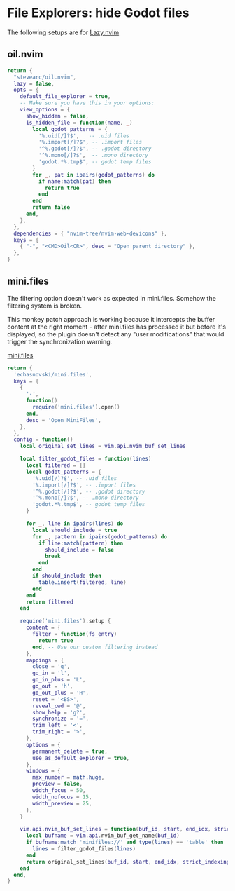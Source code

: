 # File Explorers: hide Godot files
The following setups are for [Lazy.nvim](https://github.com/folke/lazy.nvim)

## oil.nvim
```lua
return {
  "stevearc/oil.nvim",
  lazy = false,
  opts = {
    default_file_explorer = true,
    -- Make sure you have this in your options:
    view_options = {
      show_hidden = false,
      is_hidden_file = function(name, _)
        local godot_patterns = {
          '%.uid[/]?$',   -- .uid files
          '%.import[/]?$', -- .import files
          '^%.godot[/]?$', -- .godot directory
          '^%.mono[/]?$',  -- .mono directory
          'godot.*%.tmp$', -- godot temp files
        }
        for _, pat in ipairs(godot_patterns) do
          if name:match(pat) then
            return true
          end
        end
        return false
      end,
    },
  },
  dependencies = { "nvim-tree/nvim-web-devicons" },
  keys = {
    { "-", "<CMD>Oil<CR>", desc = "Open parent directory" },
  },
}
```

## mini.files

The filtering option doesn't work as expected in mini.files. Somehow the filtering system is broken.

This monkey patch approach is working because it intercepts the buffer content at the right moment - after mini.files has processed it but before it's displayed, so the plugin doesn't detect any "user modifications" that would trigger the synchronization warning.

[mini.files](https://github.com/echasnovski/mini.files)

```lua
return {
  'echasnovski/mini.files',
  keys = {
    {
      '-',
      function()
        require('mini.files').open()
      end,
      desc = 'Open MiniFiles',
    },
  },
  config = function()
    local original_set_lines = vim.api.nvim_buf_set_lines

    local filter_godot_files = function(lines)
      local filtered = {}
      local godot_patterns = {
        '%.uid[/]?$', -- .uid files
        '%.import[/]?$', -- .import files
        '^%.godot[/]?$', -- .godot directory
        '^%.mono[/]?$', -- .mono directory
        'godot.*%.tmp$', -- godot temp files
      }

      for _, line in ipairs(lines) do
        local should_include = true
        for _, pattern in ipairs(godot_patterns) do
          if line:match(pattern) then
            should_include = false
            break
          end
        end
        if should_include then
          table.insert(filtered, line)
        end
      end
      return filtered
    end

    require('mini.files').setup {
      content = {
        filter = function(fs_entry)
          return true
        end, -- Use our custom filtering instead
      },
      mappings = {
        close = 'q',
        go_in = 'l',
        go_in_plus = 'L',
        go_out = 'h',
        go_out_plus = 'H',
        reset = '<BS>',
        reveal_cwd = '@',
        show_help = 'g?',
        synchronize = '=',
        trim_left = '<',
        trim_right = '>',
      },
      options = {
        permanent_delete = true,
        use_as_default_explorer = true,
      },
      windows = {
        max_number = math.huge,
        preview = false,
        width_focus = 50,
        width_nofocus = 15,
        width_preview = 25,
      },
    }

    vim.api.nvim_buf_set_lines = function(buf_id, start, end_idx, strict_indexing, lines)
      local bufname = vim.api.nvim_buf_get_name(buf_id)
      if bufname:match 'minifiles://' and type(lines) == 'table' then
        lines = filter_godot_files(lines)
      end
      return original_set_lines(buf_id, start, end_idx, strict_indexing, lines)
    end
  end,
}
```
